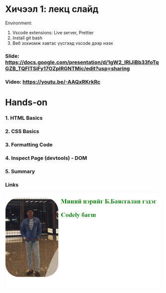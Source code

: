 # Хичээл 1: лекц слайд

Environment:

1. Vscode extensions: Live server, Prettier
2. Install git bash
3. Веб зохиомж хавтас үүсгээд vscode дээр нээх

### Slide: https://docs.google.com/presentation/d/1gW2_IRIJiBb33foTqGZB_TQFITSiFy17OZpIRGNTMic/edit?usp=sharing

### Video: https://youtu.be/-AAQxRKrkRc

# Hands-on

### 1. HTML Basics

### 2. CSS Basics

### 3. Formatting Code

### 4. Inspect Page (devtools) - DOM

### 5. Summary

### Links

![Alt text](image.png)

